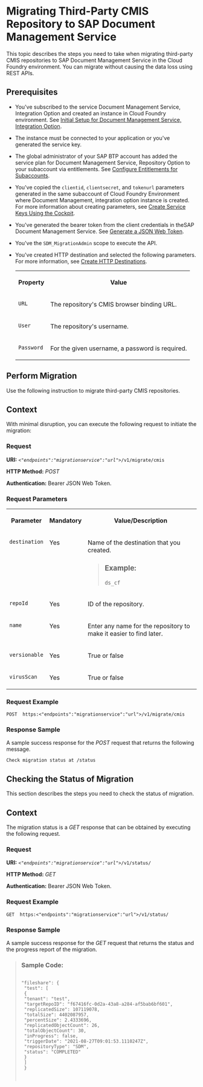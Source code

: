 <!-- loiof0cec43862644ac48046e1379f2062f6 -->

# Migrating Third-Party CMIS Repository to SAP Document Management Service

This topic describes the steps you need to take when migrating third-party CMIS repositories to SAP Document Management Service in the Cloud Foundry environment. You can migrate without causing the data loss using REST APIs.



<a name="loiof0cec43862644ac48046e1379f2062f6__prereq_jdv_chw_znb"/>

## Prerequisites

-   You've subscribed to the service Document Management Service, Integration Option and created an instance in Cloud Foundry environment. See [Initial Setup for Document Management Service, Integration Option](../integration-option-guide/initial-setup-for-document-management-service-integration-option-bc0f1ec.md).

-   The instance must be connected to your application or you've generated the service key.

-   The global administrator of your SAP BTP account has added the service plan for Document Management Service, Repository Option to your subaccount via entitlements. See [Configure Entitlements for Subaccounts](https://help.sap.com/viewer/65de2977205c403bbc107264b8eccf4b/Cloud/en-US/5ba357b4fa1e4de4b9fcc4ae771609da.html).

-   You've copied the `clientid`, `clientsecret`, and `tokenurl` parameters generated in the same subaccount of Cloud Foundry Environment where Document Management, integration option instance is created. For more information about creating parameters, see [Create Service Keys Using the Cockpit](https://help.sap.com/viewer/65de2977205c403bbc107264b8eccf4b/Cloud/en-US/cdf4f200db3e4c248fa67401937b2f78.html).

-   You've generated the bearer token from the client credentials in theSAP Document Management Service. See [Generate a JSON Web Token](../integration-option-guide/generate-a-json-web-token-bff9fd6.md).

-   You've the `SDM_MigrationAdmin` scope to execute the API.

-   You've created HTTP destination and selected the following parameters. For more information, see [Create HTTP Destinations](https://help.sap.com/viewer/cca91383641e40ffbe03bdc78f00f681/Cloud/en-US/783fa1c418a244d0abb5f153e69ca4ce.html).


    <table>
    <tr>
    <th valign="top">

    Property
    
    </th>
    <th valign="top">

    Value
    
    </th>
    </tr>
    <tr>
    <td valign="top">
    
    `URL`
    
    </td>
    <td valign="top">
    
    The repository's CMIS browser binding URL.
    
    </td>
    </tr>
    <tr>
    <td valign="top">
    
    `User` 
    
    </td>
    <td valign="top">
    
    The repository's username.
    
    </td>
    </tr>
    <tr>
    <td valign="top">
    
    `Password` 
    
    </td>
    <td valign="top">
    
    For the given username, a password is required.
    
    </td>
    </tr>
    </table>
    

<a name="task_ucp_xhg_ppb"/>

<!-- task\_ucp\_xhg\_ppb -->

## Perform Migration

Use the following instruction to migrate third-party CMIS repositories.



<a name="task_ucp_xhg_ppb__context_ghw_yhg_ppb"/>

## Context

With minimal disruption, you can execute the following request to initiate the migration:



### Request

**URI:** <code><i class="varname">&lt;"endpoints":"migrationservice":"url"&gt;</i>/v1/migrate/cmis</code>

**HTTP Method:** *POST*

**Authentication:** Bearer JSON Web Token.



### Request Parameters


<table>
<tr>
<th valign="top">

Parameter

</th>
<th valign="top">

Mandatory

</th>
<th valign="top">

Value/Description

</th>
</tr>
<tr>
<td valign="top">

`destination`

</td>
<td valign="top">

Yes

</td>
<td valign="top">

Name of the destination that you created.

> ### Example:  
> `ds_cf`



</td>
</tr>
<tr>
<td valign="top">

`repoId`

</td>
<td valign="top">

Yes

</td>
<td valign="top">

ID of the repository.

</td>
</tr>
<tr>
<td valign="top">

`name`

</td>
<td valign="top">

Yes

</td>
<td valign="top">

Enter any name for the repository to make it easier to find later.

</td>
</tr>
<tr>
<td valign="top">

`versionable`

</td>
<td valign="top">

Yes

</td>
<td valign="top">

True or false

</td>
</tr>
<tr>
<td valign="top">

`virusScan`

</td>
<td valign="top">

Yes

</td>
<td valign="top">

True or false

</td>
</tr>
</table>



### Request Example

```
POST  https:<"endpoints":"migrationservice":"url">/v1/migrate/cmis

```



### Response Sample

A sample success response for the *POST* request that returns the following message.

```
Check migration status at /status
```

<a name="task_kdv_ynw_znb"/>

<!-- task\_kdv\_ynw\_znb -->

## Checking the Status of Migration

This section describes the steps you need to check the status of migration.



<a name="task_kdv_ynw_znb__context_vyc_f4w_znb"/>

## Context

The migration status is a *GET* response that can be obtained by executing the following request.



### Request

**URI:** <code><i class="varname">&lt;"endpoints":"migrationservice":"url"&gt;</i>/v1/status/</code>

**HTTP Method:** *GET*

**Authentication:** Bearer JSON Web Token.



### Request Example

```
GET  https:<"endpoints":"migrationservice":"url">/v1/status/
```



### Response Sample

A sample success response for the *GET* request that returns the status and the progress report of the migration.

> ### Sample Code:  
> ```
> 
> "fileshare": {
>  "test": [
>  {
>  "tenant": "test",
>  "targetRepoID": "f67416fc-0d2a-43a8-a284-af5bab6bf601",
>  "replicatedSize": 107119078,
>  "totalSize": 4402087957,
>  "percentSize": 2.4333696,
>  "replicatedObjectCount": 26,
>  "totalObjectCount": 30,
>  "inProgress": false,
>  "triggerDate": "2021-08-27T09:01:53.1110247Z",
>  "repositoryType": "SDM",
>  "status": "COMPLETED"
>  }
>  ]
>  }
> 
> 
> 
> ```

